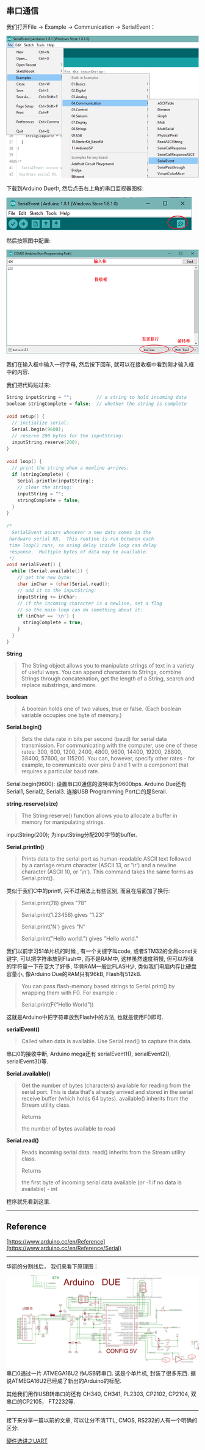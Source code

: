 ## 串口通信

我们打开File -&gt; Example -&gt; Communication -&gt; SerialEvent：

![](/assets/SerialEvent.png)

下载到Arduino Due中, 然后点击右上角的串口监视器图标:

![](/assets/SerialMonitor.png)

然后按照图中配置:

![](/assets/SerialMonitor2.png)

我们在输入框中输入一行字母, 然后按下回车, 就可以在接收框中看到刚才输入框中的内容.

我们把代码贴过来:

```c
String inputString = "";         // a string to hold incoming data
boolean stringComplete = false;  // whether the string is complete

void setup() {
  // initialize serial:
  Serial.begin(9600);
  // reserve 200 bytes for the inputString:
  inputString.reserve(200);
}

void loop() {
  // print the string when a newline arrives:
  if (stringComplete) {
    Serial.println(inputString);
    // clear the string:
    inputString = "";
    stringComplete = false;
  }
}

/*
  SerialEvent occurs whenever a new data comes in the
 hardware serial RX.  This routine is run between each
 time loop() runs, so using delay inside loop can delay
 response.  Multiple bytes of data may be available.
 */
void serialEvent() {
  while (Serial.available()) {
    // get the new byte:
    char inChar = (char)Serial.read();
    // add it to the inputString:
    inputString += inChar;
    // if the incoming character is a newline, set a flag
    // so the main loop can do something about it:
    if (inChar == '\n') {
      stringComplete = true;
    }
  }
}
```

**String**

> The String object allows you to manipulate strings of text in a variety of useful ways. You can append characters to Strings, combine Strings through concatenation, get the length of a String, search and replace substrings, and more.

**boolean**

> A boolean holds one of two values, true or false. \(Each boolean variable occupies one byte of memory.\)

**Serial.begin\(\)**

> Sets the data rate in bits per second \(baud\) for serial data transmission. For communicating with the computer, use one of these rates: 300, 600, 1200, 2400, 4800, 9600, 14400, 19200, 28800, 38400, 57600, or 115200. You can, however, specify other rates - for example, to communicate over pins 0 and 1 with a component that requires a particular baud rate.

Serial.begin\(9600\): 设置串口0通信的波特率为9600bps. Arduino Due还有Serial1, Serial2, Serial3. 连接USB Programming Port口的是Serail.

**string.reserve\(size\)**

> The String reserve\(\) function allows you to allocate a buffer in memory for manipulating strings.

inputString\(200\); 为inputString分配200字节的buffer.

**Serial.println\(\)**

> Prints data to the serial port as human-readable ASCII text followed by a carriage return character \(ASCII 13, or '\r'\) and a newline character \(ASCII 10, or '\n'\). This command takes the same forms as Serial.print\(\).

类似于我们C中的printf, 只不过用法上有些区别, 而且在后面加了换行:

> Serial.print\(78\) gives "78"
>
> Serial.print\(1.23456\) gives "1.23"
>
> Serial.print\('N'\) gives "N"
>
> Serial.print\("Hello world."\) gives "Hello world."

我们以前学习51单片机的时候 , 有一个关键字叫code, 或者STM32的全局const关键字, 可以把字符串放到Flash中, 而不是RAM中, 这样虽然速度稍慢, 但可以存储的字符量一下在变大了好多, 毕竟RAM一般比FLASH少, 类似我们电脑内存比硬盘容量小, 像Arduino Due的RAM只有96kB, Flash有512kB.

> You can pass flash-memory based strings to Serial.print\(\) by wrapping them with F\(\). For example :
>
> Serial.print\(F\(“Hello World”\)\)

这就是Arduino中把字符串放到Flash中的方法, 也就是使用F\(\)即可.

**serialEvent\(\)**

> Called when data is available. Use Serial.read\(\) to capture this data.

串口0的接收中断, Arduino mega还有 serialEvent1\(\), serialEvent2\(\), serialEvent3\(\)等.

**Serial.available\(\)**

> Get the number of bytes \(characters\) available for reading from the serial port. This is data that's already arrived and stored in the serial receive buffer \(which holds 64 bytes\). available\(\) inherits from the Stream utility class.
>
> Returns
>
> the number of bytes available to read

**Serial.read\(\)**

> Reads incoming serial data. read\(\) inherits from the Stream utility class.
>
> Returns
>
> the first byte of incoming serial data available \(or -1 if no data is available\) - int

程序就先看到这里.

---

## Reference

[https://www.arduino.cc/en/Reference](https://www.arduino.cc/en/Reference/Serial)

---

华丽的分割线后， 我们来看下原理图：

![](/assets/TXRX.png)串口0通过一片 ATMEGA16U2 作USB转串口. 这是个单片机, 封装了很多东西. 据说ATMEGA16U2已经成了新出的Arduino的标配.

其他我们用作USB转串口的还有 CH340, CH341,  PL2303, CP2102, CP2104, 双串口的CP2105， FT2232等.

---

接下来分享一篇以前的文章, 可以让分不清TTL, CMOS, RS232的人有一个明确的区分:

[硬件选讲之UART](http://blog.csdn.net/weifengdq/article/details/39451733)

